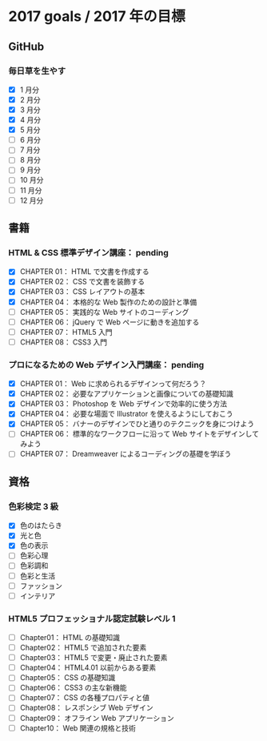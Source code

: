 # 2017 goals / 2017 年の目標
## GitHub
### 毎日草を生やす
- [x] 1 月分
- [x] 2 月分
- [x] 3 月分
- [x] 4 月分
- [x] 5 月分
- [ ] 6 月分
- [ ] 7 月分
- [ ] 8 月分
- [ ] 9 月分
- [ ] 10 月分
- [ ] 11 月分
- [ ] 12 月分

## 書籍
### HTML & CSS 標準デザイン講座： pending
- [x] CHAPTER 01： HTML で文書を作成する
- [x] CHAPTER 02： CSS で文書を装飾する
- [x] CHAPTER 03： CSS レイアウトの基本
- [x] CHAPTER 04： 本格的な Web 製作のための設計と準備
- [ ] CHAPTER 05： 実践的な Web サイトのコーディング
- [ ] CHAPTER 06： jQuery で Web ページに動きを追加する
- [ ] CHAPTER 07： HTML5 入門
- [ ] CHAPTER 08： CSS3 入門

### プロになるための Web デザイン入門講座： pending
- [x] CHAPTER 01： Web に求められるデザインって何だろう？
- [x] CHAPTER 02： 必要なアプリケーションと画像についての基礎知識
- [x] CHAPTER 03： Photoshop を Web デザインで効率的に使う方法
- [x] CHAPTER 04： 必要な場面で Illustrator を使えるようにしておこう
- [x] CHAPTER 05： バナーのデザインでひと通りのテクニックを身につけよう
- [ ] CHAPTER 06： 標準的なワークフローに沿って Web サイトをデザインしてみよう
- [ ] CHAPTER 07： Dreamweaver によるコーディングの基礎を学ぼう

## 資格
### 色彩検定 3 級
- [x] 色のはたらき
- [x] 光と色
- [x] 色の表示
- [ ] 色彩心理
- [ ] 色彩調和
- [ ] 色彩と生活
- [ ] ファッション
- [ ] インテリア

### HTML5 プロフェッショナル認定試験レベル 1
- [ ] Chapter01： HTML の基礎知識
- [ ] Chapter02： HTML5 で追加された要素
- [ ] Chapter03： HTML5 で変更・廃止された要素
- [ ] Chapter04： HTML4.01 以前からある要素
- [ ] Chapter05： CSS の基礎知識
- [ ] Chapter06： CSS3 の主な新機能
- [ ] Chapter07： CSS の各種プロパティと値
- [ ] Chapter08： レスポンシブ Web デザイン
- [ ] Chapter09： オフライン Web アプリケーション
- [ ] Chapter10： Web 関連の規格と技術
